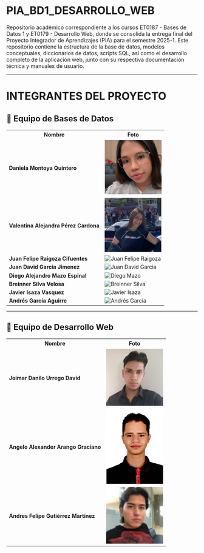 # PIA_BD1_DESARROLLO_WEB
Repositorio académico correspondiente a los cursos ET0187 - Bases de Datos 1 y ET0179 - Desarrollo Web, donde se consolida la entrega final del Proyecto Integrador de Aprendizajes (PIA) para el semestre 2025-1. Este repositorio contiene la estructura de la base de datos, modelos conceptuales, diccionarios de datos, scripts SQL, así como el desarrollo completo de la aplicación web, junto con su respectiva documentación técnica y manuales de usuario.

---

# INTEGRANTES DEL PROYECTO

## 🔧 Equipo de Bases de Datos

<table>
  <tr>
    <th>Nombre</th>
    <th>Foto</th>
  </tr>
  <tr>
    <td><strong>Daniela Montoya Quintero</strong></td>
    <td><img src="assets/Daniela Montoya.jpg" alt="Daniela Montoya" width="150"/></td>
  </tr>
  <tr>
    <td><strong>Valentina Alejandra Pérez Cardona</strong></td>
    <td><img src="assets/Valentina Perez.jpg" alt="Valentina Pérez" width="150"/></td>
  </tr>
  <tr>
    <td><strong>Juan Felipe Raigoza Cifuentes</strong></td>
    <td><img src="" alt="Juan Felipe Raigoza" width="150"/></td>
  </tr>
  <tr>
    <td><strong>Juan David Garcia Jimenez</strong></td>
    <td><img src="" alt="Juan David Garcia" width="150"/></td>
  </tr>
  <tr>
    <td><strong>Diego Alejandro Mazo Espinal</strong></td>
    <td><img src="" alt="Diego Mazo" width="150"/></td>
  </tr>
  <tr>
    <td><strong>Breinner Silva Velosa</strong></td>
    <td><img src="" alt="Breinner Silva" width="150"/></td>
  </tr>
  <tr>
    <td><strong>Javier Isaza Vasquez</strong></td>
    <td><img src="" alt="Javier Isaza" width="150"/></td>
  </tr>
  <tr>
    <td><strong>Andrés García Aguirre</strong></td>
    <td><img src="" alt="Andrés García" width="150"/></td>
  </tr>
</table>


---

## 🔧 Equipo de Desarrollo  Web

<table>
  <tr>
    <th>Nombre</th>
    <th>Foto</th>
  </tr>
  <tr>
    <td><strong>Joimar Danilo Urrego David</strong></td>
    <td><img src="assets/danilo_urrego.jpg" alt="Danilo Urrego" width="150"/></td>
  </tr>
  <tr>
    <td><strong>Angelo Alexander Arango Graciano</strong></td>
    <td><img src="assets/angelo_arango.png" alt="Angelo Arango" width="150"/></td>
  </tr>
  <tr>
    <td><strong>Andres Felipe Gutiérrez Martínez</strong></td>
    <td><img src="assets/andres._gutierrez.jpg" alt="Andres Gutierrez" width="150"/></td>
  </tr>
</table>
